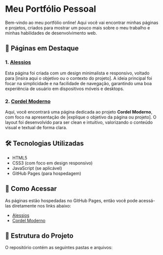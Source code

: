 # Meu Portfólio Pessoal

Bem-vindo ao meu portfólio online! Aqui você vai encontrar minhas páginas e projetos, criados para mostrar um pouco mais sobre o meu trabalho e minhas habilidades de desenvolvimento web.

## 🚀 Páginas em Destaque

### 1. [Alessios](https://fernandoaguiardev.github.io/page/alessios)
Esta página foi criada com um design minimalista e responsivo, voltado para [insira aqui o objetivo ou o contexto do projeto]. A ideia principal foi focar na simplicidade e na facilidade de navegação, garantindo uma boa experiência de usuário em dispositivos móveis e desktops.

### 2. [Cordel Moderno](https://fernandoaguiardev.github.io/page/cordelmoderno)
Aqui, você encontrará uma página dedicada ao projeto **Cordel Moderno**, com foco na apresentação de [explique o objetivo da página ou projeto]. O layout foi desenvolvido para ser clean e intuitivo, valorizando o conteúdo visual e textual de forma clara.

## 🛠️ Tecnologias Utilizadas
- HTML5
- CSS3 (com foco em design responsivo)
- JavaScript (se aplicável)
- GitHub Pages (para hospedagem)

## 🌱 Como Acessar
As páginas estão hospedadas no GitHub Pages, então você pode acessá-las diretamente nos links abaixo:
- [Alessios](https://fernandoaguiardev.github.io/page/alessios)
- [Cordel Moderno](https://fernandoaguiardev.github.io/page/cordelmoderno)

## 📁 Estrutura do Projeto
O repositório contém as seguintes pastas e arquivos:

